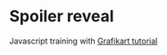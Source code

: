 # Spoiler reveal

Javascript training with [Grafikart tutorial](https://www.grafikart.fr/tutoriels/spoiler-777)
